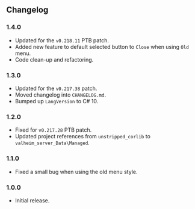 ## Changelog

### 1.4.0

  * Updated for the `v0.218.11` PTB patch.
  * Added new feature to default selected button to `Close` when using `Old` menu.
  * Code clean-up and refactoring.

### 1.3.0

  * Updated for the `v0.217.38` patch.
  * Moved changelog into `CHANGELOG.md`.
  * Bumped up `LangVersion` to C# 10.

### 1.2.0

  * Fixed for `v0.217.28` PTB patch.
  * Updated project references from `unstripped_corlib` to `valheim_server_Data\Managed`.

### 1.1.0

  * Fixed a small bug when using the old menu style.

### 1.0.0

  * Initial release.
